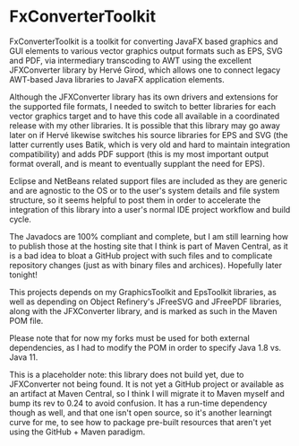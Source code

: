 # FxConverterToolkit
FxConverterToolkit is a toolkit for converting JavaFX based graphics and GUI elements to various vector graphics output formats such as EPS, SVG and PDF, via intermediary transcoding to AWT using the excellent JFXConverter library by Hervé Girod, which allows one to connect legacy AWT-based Java libraries to JavaFX application elements.

Although the JFXConverter library has its own drivers and extensions for the supported file formats, I needed to switch to better libraries for each vector graphics target and to have this code all available in a coordinated release with my other libraries. It is possible that this library may go away later on if Hervé likewise switches his source libraries for EPS and SVG (the latter currently uses Batik, which is very old and hard to maintain integration compatibility) and adds PDF support (this is my most important output format overall, and is meant to eventually supplant the need for EPS).

Eclipse and NetBeans related support files are included as they are generic and are agnostic to the OS or to the user's system details and file system structure, so it seems helpful to post them in order to accelerate the integration of this library into a user's normal IDE project workflow and build cycle.

The Javadocs are 100% compliant and complete, but I am still learning how to publish those at the hosting site that I think is part of Maven Central, as it is a bad idea to bloat a GitHub project with such files and to complicate repository changes (just as with binary files and archices). Hopefully later tonight!

This projects depends on my GraphicsToolkit and EpsToolkit libraries, as well as depending on Object Refinery's JFreeSVG and JFreePDF libraries, along with the JFXConverter library, and is marked as such in the Maven POM file.

Please note that for now my forks must be used for both external dependencies, as I had to modify the POM in order to specify Java 1.8 vs. Java 11.

This is a placeholder note: this library does not build yet, due to JFXConverter not being found. It is not yet a GitHub project or available as an artifact at Maven Central, so I think I will migrate it to Maven myself and bump its rev to 0.24 to avoid confusion. It has a run-time dependency though as well, and that one isn't open source, so it's another learningt curve for me, to see how to package pre-built resources that aren't yet using the GitHub + Maven paradigm.

